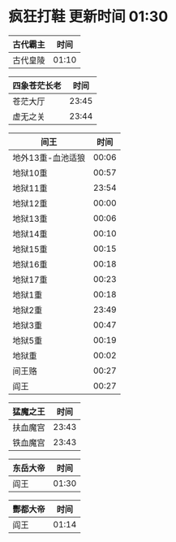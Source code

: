 # 疯狂打鞋 更新时间 01:30

| 古代霸主   | 时间    |
|--------|-------|
| 古代皇陵 | 01:10 |

| 四象苍茫长老   | 时间    |
|--------|-------|
| 苍茫大厅 | 23:45 |
| 虚无之关 | 23:44 |

| 间王   | 时间    |
|--------|-------|
| 地外13重-血池适狼 | 00:06 |
| 地狱10重 | 00:57 |
| 地狱11重 | 23:54 |
| 地狱12重 | 00:00 |
| 地狱13重 | 00:06 |
| 地狱14重 | 00:10 |
| 地狱15重 | 00:15 |
| 地狱16重 | 00:18 |
| 地狱17重 | 00:23 |
| 地狱1重 | 00:18 |
| 地狱2重 | 23:49 |
| 地狱3重 | 00:47 |
| 地狱5重 | 00:19 |
| 地狱重 | 00:02 |
| 间王赂 | 00:27 |
| 阎王 | 00:27 |

| 猛魔之王   | 时间    |
|--------|-------|
| 扶血魔宫 | 23:43 |
| 铁血魔宫 | 23:43 |

| 东岳大帝   | 时间    |
|--------|-------|
| 阎王 | 01:30 |

| 酆都大帝   | 时间    |
|--------|-------|
| 阎王 | 01:14 |